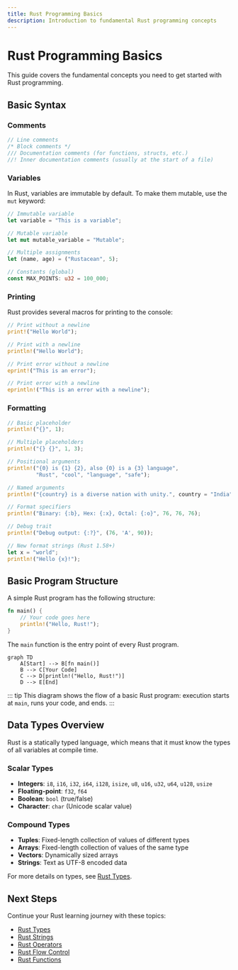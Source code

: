 ```yaml
---
title: Rust Programming Basics
description: Introduction to fundamental Rust programming concepts
---
```


# Rust Programming Basics

This guide covers the fundamental concepts you need to get started with Rust programming.

## Basic Syntax

### Comments

```rust
// Line comments
/* Block comments */
/// Documentation comments (for functions, structs, etc.)
//! Inner documentation comments (usually at the start of a file)
```

### Variables

In Rust, variables are immutable by default. To make them mutable, use the `mut` keyword:

```rust
// Immutable variable
let variable = "This is a variable";

// Mutable variable
let mut mutable_variable = "Mutable";

// Multiple assignments
let (name, age) = ("Rustacean", 5);

// Constants (global)
const MAX_POINTS: u32 = 100_000;
```

### Printing

Rust provides several macros for printing to the console:

```rust
// Print without a newline
print!("Hello World");

// Print with a newline
println!("Hello World");

// Print error without a newline
eprint!("This is an error");

// Print error with a newline
eprintln!("This is an error with a newline");
```

### Formatting

```rust
// Basic placeholder
println!("{}", 1);

// Multiple placeholders
println!("{} {}", 1, 3);

// Positional arguments
println!("{0} is {1} {2}, also {0} is a {3} language", 
         "Rust", "cool", "language", "safe");

// Named arguments
println!("{country} is a diverse nation with unity.", country = "India");

// Format specifiers
println!("Binary: {:b}, Hex: {:x}, Octal: {:o}", 76, 76, 76);

// Debug trait
println!("Debug output: {:?}", (76, 'A', 90));

// New format strings (Rust 1.58+)
let x = "world";
println!("Hello {x}!");
```

## Basic Program Structure

A simple Rust program has the following structure:

```rust
fn main() {
    // Your code goes here
    println!("Hello, Rust!");
}
```

The `main` function is the entry point of every Rust program.

```mermaid
graph TD
    A[Start] --> B[fn main()]
    B --> C[Your Code]
    C --> D[println!("Hello, Rust!")]
    D --> E[End]
```

::: tip
This diagram shows the flow of a basic Rust program: execution starts at `main`, runs your code, and ends.
:::

## Data Types Overview

Rust is a statically typed language, which means that it must know the types of all variables at compile time.

### Scalar Types

- **Integers**: `i8`, `i16`, `i32`, `i64`, `i128`, `isize`, `u8`, `u16`, `u32`, `u64`, `u128`, `usize`
- **Floating-point**: `f32`, `f64`
- **Boolean**: `bool` (true/false)
- **Character**: `char` (Unicode scalar value)

### Compound Types

- **Tuples**: Fixed-length collection of values of different types
- **Arrays**: Fixed-length collection of values of the same type
- **Vectors**: Dynamically sized arrays
- **Strings**: Text as UTF-8 encoded data

For more details on types, see [Rust Types](/Development/Languages/Rust/Rust-Types).

## Next Steps

Continue your Rust learning journey with these topics:

- [Rust Types](/Development/Languages/Rust/Rust-Types)
- [Rust Strings](/Development/Languages/Rust/Rust-Strings)
- [Rust Operators](/Development/Languages/Rust/Rust-Operators)
- [Rust Flow Control](/Development/Languages/Rust/Rust-FlowControl)
- [Rust Functions](/Development/Languages/Rust/Rust-Functions)
